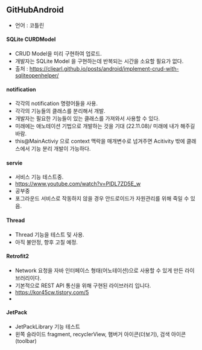 
## GitHubAndroid
- 언어 : 코틀린


#### SQLite CURDModel
- CRUD Model을 미리 구현하여 업로드.
- 개발자는 SQLite Model 을 구현하는데 반복되는 시간을 소요할 필요가 없다.
- 출처 : https://cliearl.github.io/posts/android/implement-crud-with-sqliteopenhelper/


#### notification
- 각각의 notification 명령어들을 사용.
- 각각의 기능들의 클래스를 분리해서 개발.
- 개발자는 필요한 기능들이 있는 클래스를 가져와서 사용할 수 있다.
- 미래에는 애노테이션 기법으로 개발하는 것을 기대  (22.11.08)/ 미래에 내가 해주길 바람.
- this@MainActiviy 으로 context 맥락을 매개변수로 넘겨주면 Acitivity 밖에 클래스에서 기능 분리 개발이 가능하다.

#### servie
- 서비스 기능 테스트중.
- https://www.youtube.com/watch?v=PIDL7ZD5E_w 
- 공부중
- 포그라운드 서비스로 작동하지 않을 경우 안드로이드가 자원관리를 위해 죽일 수 있음.

#### Thread 
- Thread 기능을 테스트 및 사용.
- 아직 불안정, 향후 고칠 예정.

#### Retrofit2
- Network 요청을 자바 인터페이스 형태(어노테이션)으로 사용할 수 있게 만든 라이브러리이다.
- 기본적으로 REST API 통신을 위해 구현된 라이브러리 입니다.
- https://kor45cw.tistory.com/5
- 

#### JetPack
- JetPackLibrary 기능 테스트
- 왼쪽 슬라이드 fragment, recyclerView, 햄버거 아이콘(더보기), 검색 아이콘(toolbar)

